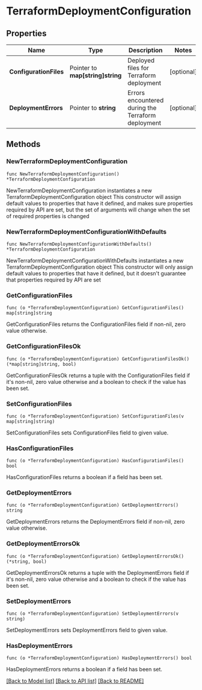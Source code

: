 # TerraformDeploymentConfiguration

## Properties

Name | Type | Description | Notes
------------ | ------------- | ------------- | -------------
**ConfigurationFiles** | Pointer to **map[string]string** | Deployed files for Terraform deployment | [optional] 
**DeploymentErrors** | Pointer to **string** | Errors encountered during the Terraform deployment | [optional] 

## Methods

### NewTerraformDeploymentConfiguration

`func NewTerraformDeploymentConfiguration() *TerraformDeploymentConfiguration`

NewTerraformDeploymentConfiguration instantiates a new TerraformDeploymentConfiguration object
This constructor will assign default values to properties that have it defined,
and makes sure properties required by API are set, but the set of arguments
will change when the set of required properties is changed

### NewTerraformDeploymentConfigurationWithDefaults

`func NewTerraformDeploymentConfigurationWithDefaults() *TerraformDeploymentConfiguration`

NewTerraformDeploymentConfigurationWithDefaults instantiates a new TerraformDeploymentConfiguration object
This constructor will only assign default values to properties that have it defined,
but it doesn't guarantee that properties required by API are set

### GetConfigurationFiles

`func (o *TerraformDeploymentConfiguration) GetConfigurationFiles() map[string]string`

GetConfigurationFiles returns the ConfigurationFiles field if non-nil, zero value otherwise.

### GetConfigurationFilesOk

`func (o *TerraformDeploymentConfiguration) GetConfigurationFilesOk() (*map[string]string, bool)`

GetConfigurationFilesOk returns a tuple with the ConfigurationFiles field if it's non-nil, zero value otherwise
and a boolean to check if the value has been set.

### SetConfigurationFiles

`func (o *TerraformDeploymentConfiguration) SetConfigurationFiles(v map[string]string)`

SetConfigurationFiles sets ConfigurationFiles field to given value.

### HasConfigurationFiles

`func (o *TerraformDeploymentConfiguration) HasConfigurationFiles() bool`

HasConfigurationFiles returns a boolean if a field has been set.

### GetDeploymentErrors

`func (o *TerraformDeploymentConfiguration) GetDeploymentErrors() string`

GetDeploymentErrors returns the DeploymentErrors field if non-nil, zero value otherwise.

### GetDeploymentErrorsOk

`func (o *TerraformDeploymentConfiguration) GetDeploymentErrorsOk() (*string, bool)`

GetDeploymentErrorsOk returns a tuple with the DeploymentErrors field if it's non-nil, zero value otherwise
and a boolean to check if the value has been set.

### SetDeploymentErrors

`func (o *TerraformDeploymentConfiguration) SetDeploymentErrors(v string)`

SetDeploymentErrors sets DeploymentErrors field to given value.

### HasDeploymentErrors

`func (o *TerraformDeploymentConfiguration) HasDeploymentErrors() bool`

HasDeploymentErrors returns a boolean if a field has been set.


[[Back to Model list]](../README.md#documentation-for-models) [[Back to API list]](../README.md#documentation-for-api-endpoints) [[Back to README]](../README.md)


